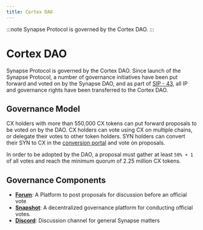```yaml
---
title: Cortex DAO
---
```

:::note
Synapse Protocol is governed by the Cortex DAO.
:::

# Cortex DAO

Synapse Protocol is governed by the Cortex DAO. Since launch of the Synapse Protocol, a number of governance initiatives have been put forward and voted on by the Synapse DAO, and as part of [SIP - 43](https://snapshot.box/#/s:synapseprotocol.eth/proposal/0x274e0c14be2a62c2a293a0cade4560481ab8da183e66d250ed9c8cdd9bbd5b4e), all IP and governance rights have been transferred to the Cortex DAO.

## Governance Model

CX holders with more than 550,000 CX tokens can put forward proposals to be voted on by the DAO. CX holders can vote using CX on multiple chains, or delegate their votes to other token holders. SYN holders can convert their SYN to CX in the [conversion portal](https://cortexprotocol.com/convert) and vote on proposals.

In order to be adopted by the DAO, a proposal must gather at least `50% + 1` of all votes and reach the minimum quorum of 2.25 million CX tokens.

## Governance Components

* **[Forum](https://common.xyz/cortex-dao)**: A Platform to post proposals for discussion before an official vote
* **[Snapshot](https://snapshot.box/#/s:cortex-protocol.ethh)**: A decentralized governance platform for conducting official votes.
* **[Discord](https://discord.gg/4rMzuEnKqe)**: Discussion channel for general Synapse matters
